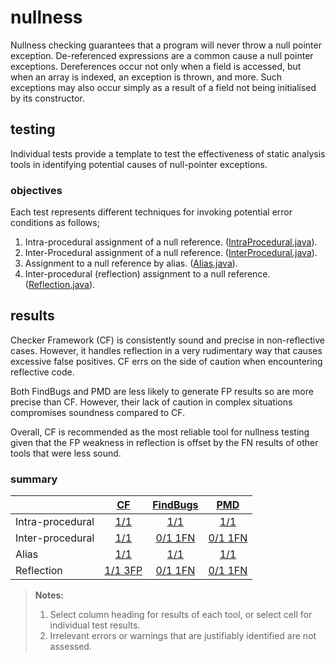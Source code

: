 # nullness
Nullness checking guarantees that a program will never throw a null pointer exception. De-referenced expressions are a common cause a null pointer exceptions. Dereferences occur not only when a field is accessed, but when an array is indexed, an exception is thrown, and more. Such exceptions may also occur simply as a result of a field not being initialised by its constructor.

## testing
Individual tests provide a template to test the effectiveness of static analysis tools in identifying potential causes of null-pointer exceptions.

### objectives 
Each test represents different techniques for invoking potential error conditions as follows;

1. Intra-procedural assignment of a null reference. ([IntraProcedural.java](https://github.com/michaelemery/staticanalysis/blob/master/checker/nullness/IntraProcedural.java)).
2. Inter-Procedural assignment of a null reference. ([InterProcedural.java](https://github.com/michaelemery/staticanalysis/blob/master/checker/nullness/InterProcedural.java)).
3. Assignment to a null reference by alias. ([Alias.java](https://github.com/michaelemery/staticanalysis/blob/master/checker/nullness/Alias.java)).
4. Inter-procedural (reflection) assignment to a null reference. ([Reflection.java](https://github.com/michaelemery/staticanalysis/blob/master/checker/nullness/Reflection.java)).


## results

Checker Framework (CF) is consistently sound and precise in non-reflective cases. However, it handles reflection in a very rudimentary way that causes excessive false positives. CF errs on the side of caution when encountering reflective code. 

Both FindBugs and PMD are less likely to generate FP results so are more precise than CF. However, their lack of caution in complex situations compromises soundness compared to CF.

Overall, CF is recommended as the most reliable tool for nullness testing given that the FP weakness in reflection is offset by the FN results of other tools that were less sound.

### summary

| | [CF](https://github.com/michaelemery/staticanalysis/blob/master/checker/nullness/checkerframework.md) | [FindBugs](https://github.com/michaelemery/staticanalysis/blob/master/checker/nullness/findbugs.md) | [PMD](https://github.com/michaelemery/staticanalysis/blob/master/checker/nullness/pmd.md) |
| --- | :---: | :---: | :---: |
| Intra-procedural | [1/1](https://github.com/michaelemery/staticanalysis/blob/master/checker/nullness/checkerframework.md#intra-procedural) | [1/1](https://github.com/michaelemery/staticanalysis/blob/master/checker/nullness/findbugs.md#intra-procedural) | [1/1](https://github.com/michaelemery/staticanalysis/blob/master/checker/nullness/pmd.md#intra-procedural) |
| Inter-procedural | [1/1](https://github.com/michaelemery/staticanalysis/blob/master/checker/nullness/checkerframework.md#inter-procedural) | [0/1 1FN](https://github.com/michaelemery/staticanalysis/blob/master/checker/nullness/findbugs.md#inter-procedural) | [0/1 1FN](https://github.com/michaelemery/staticanalysis/blob/master/checker/nullness/pmd.md#inter-procedural) |
| Alias | [1/1](https://github.com/michaelemery/staticanalysis/blob/master/checker/nullness/checkerframework.md#alias) | [1/1](https://github.com/michaelemery/staticanalysis/blob/master/checker/nullness/findbugs.md#alias) | [1/1](https://github.com/michaelemery/staticanalysis/blob/master/checker/nullness/pmd.md#alias) |
| Reflection | [1/1 3FP](https://github.com/michaelemery/staticanalysis/blob/master/checker/nullness/checkerframework.md#reflection) | [0/1 1FN](https://github.com/michaelemery/staticanalysis/blob/master/checker/nullness/findbugs.md#reflection) | [0/1 1FN](https://github.com/michaelemery/staticanalysis/blob/master/checker/nullness/pmd.md#reflection)|

> **Notes:** <br>
> 1. Select column heading for results of each tool, or select cell for individual test results.
> 2. Irrelevant errors or warnings that are justifiably identified are not assessed.
